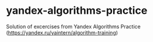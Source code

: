 # yandex-algorithms-practice
Solution of excercises from Yandex Algorithms Practice (https://yandex.ru/yaintern/algorithm-training)
